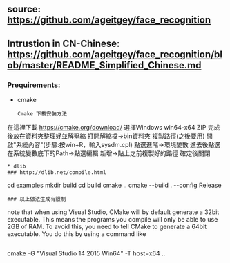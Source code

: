 ## source: https://github.com/ageitgey/face_recognition
## Intrustion in CN-Chinese: https://github.com/ageitgey/face_recognition/blob/master/README_Simplified_Chinese.md
### Prequirements:
* cmake
  ```
  Cmake 下載安裝方法
在這裡下載 https://cmake.org/download/
選擇Windows win64-x64 ZIP
完成後放在資料夾整理好並解壓縮
打開解縮檔->bin資料夾
複製路徑(之後要用)
開啟"系統內容"(步驟:按win+R，輸入sysdm.cpl)
點選進階->環境變數
進去後點選在系統變數底下的Path->點選編輯
新增->貼上之前複製好的路徑
確定後關閉
  ```
* dlib
### http://dlib.net/compile.html
```
cd examples
mkdir build
cd build
cmake ..
cmake --build . --config Release
```
### 以上做法生成有限制
```
note that when using Visual Studio, CMake will by default generate a 32bit executable. 
This means the programs you compile will only be able to use 2GB of RAM. 
To avoid this, you need to tell CMake to generate a 64bit executable. 
You do this by using a command like
```
```
cmake -G "Visual Studio 14 2015 Win64" -T host=x64 ..
```
